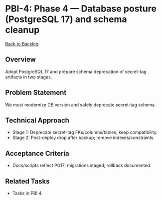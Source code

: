 # PBI-4: Phase 4 — Database posture (PostgreSQL 17) and schema cleanup

[Back to Backlog](../backlog.md#user-content-4)

## Overview
Adopt PostgreSQL 17 and prepare schema deprecation of secret-tag artifacts in two stages.

## Problem Statement
We must modernize DB version and safely deprecate secret-tag schema.

## Technical Approach
- Stage 1: Deprecate secret-tag FKs/columns/tables; keep compatibility.
- Stage 2: Post-deploy drop after backup; remove indexes/constraints.

## Acceptance Criteria
- Docs/scripts reflect PG17; migrations staged; rollback documented.

## Related Tasks
- Tasks in PBI 4.
